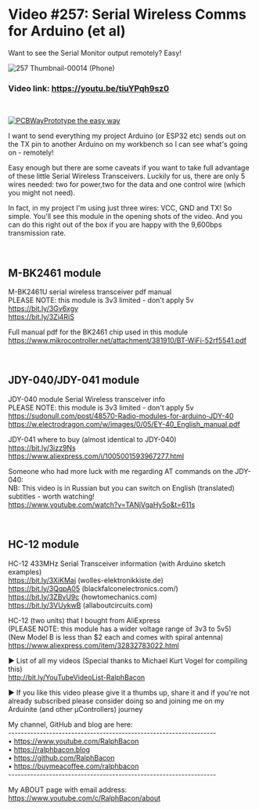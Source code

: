 # Video #257: Serial Wireless Comms for Arduino (et al)
Want to see the Serial Monitor output remotely? Easy!

![257 Thumbnail-00014 (Phone)](https://user-images.githubusercontent.com/20911308/211820221-39f5489b-c8cc-4591-9cd3-2f5f177112ee.png)
### Video link: https://youtu.be/tiuYPqh9sz0  
<br>  

[![PCBWayPrototype the easy way](https://user-images.githubusercontent.com/20911308/185422574-52a4e7db-c680-4dd2-87be-1f1dd1db6a65.gif "PCBWay - up to 20% Discount on 4 & 6-layer PCBs")](https://pcbway.com/)  

I want to send everything my project Arduino (or ESP32 etc) sends out on the TX pin to another Arduino on my workbench so I can see what's going on - remotely!  

Easy enough but there are some caveats if you want to take full advantage of these little Serial Wireless Transceivers. Luckily for us, there are only 5 wires needed: two for power,two for the data and one control wire (which you might not need).

In fact, in my project I'm using just three wires: VCC, GND and TX! So simple. You'll see this module in the opening shots of the video. And you can do this right out of the box if you are happy with the 9,600bps transmission rate.

<br>  

## M-BK2461 module  

M-BK2461U serial wireless transceiver pdf manual  
PLEASE NOTE: this module is 3v3 limited - don't apply 5v  
https://bit.ly/3Gv6xgy  
https://bit.ly/3Zi4RiS  

Full manual pdf for the BK2461 chip used in this module  
https://www.mikrocontroller.net/attachment/381910/BT-WiFi-52rf5541.pdf  

<br>  

## JDY-040/JDY-041 module  

JDY-040 module Serial Wireless transceiver info  
PLEASE NOTE: this module is 3v3 limited - don't apply 5v  
https://sudonull.com/post/48570-Radio-modules-for-arduino-JDY-40  
https://w.electrodragon.com/w/images/0/05/EY-40_English_manual.pdf  

JDY-041 where to buy (almost identical to JDY-040)  
https://bit.ly/3izz9Ns  
https://www.aliexpress.com/i/1005001593967277.html  

Someone who had more luck with me regarding AT commands on the JDY-040:  
NB: This video is in Russian but you can switch on English (translated) subtitles - worth watching!  
https://www.youtube.com/watch?v=TANjVgaHy5o&t=611s   

<br>  

## HC-12 module

HC-12 433MHz Serial Transceiver information (with Arduino sketch examples)  
https://bit.ly/3XiKMaj (wolles-elektronikkiste.de)  
https://bit.ly/3QqpA05 (blackfalconelectronics.com/)  
https://bit.ly/3ZBvU9c (howtomechanics.com)  
https://bit.ly/3VUykwB (allaboutcircuits.com)  

HC-12 (two units) that I bought from AliExpress  
(PLEASE NOTE: this module has a wider voltage range of 3v3 to 5v5)  
(New Model B is less than $2 each and comes with spiral antenna)  
https://www.aliexpress.com/item/32832783022.html   

► List of all my videos
(Special thanks to Michael Kurt Vogel for compiling this)  
http://bit.ly/YouTubeVideoList-RalphBacon  

► If you like this video please give it a thumbs up, share it and if you're not already subscribed please consider doing so and joining me on my Arduinite (and other μControllers) journey  

My channel, GitHub and blog are here:  
\------------------------------------------------------------------  
• https://www.youtube.com/RalphBacon  
• https://ralphbacon.blog  
• https://github.com/RalphBacon  
• https://buymeacoffee.com/ralphbacon  
\------------------------------------------------------------------

My ABOUT page with email address: https://www.youtube.com/c/RalphBacon/about

